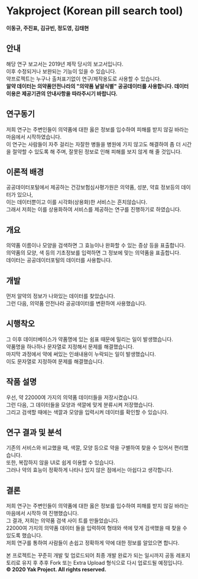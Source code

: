 # Yakproject (Korean pill search tool)
**이동규, 주진표, 김규빈, 정도영, 김태현**

## 안내
해당 연구 보고서는 2019년 제작 당시의 보고서입니다.<br>이후 수정되거나 보완되는 기능이 있을 수 있습니다.<br>
약프로젝트는 누구나 출처표기없이 연구/제작용도로 사용할 수 있습니다.<br>
**알약 데이터는 의약품안전나라의 "의약품 낱알식별" 공공데이터를 사용합니다. 데이터 이용은 제공기관의 안내사항을 따라주시기 바랍니다.**

## 연구동기
저희 연구는 주변인들이 의약품에 대한 옳은 정보를 입수하여 피해를 받지 않길 바라는 마음에서 시작하였습니다.<br>
이 연구는 사람들이 자주 걸리는 자잘한 병들을
병원에 가지 않고도 해결하여 좀 더 시간을 절약할 수
있도록 해 주며, 잘못된 정보로 인해 피해를 보지 않게
해 줄 것입니다.

## 이론적 배경
공공데이터포털에서 제공하는 건강보험심사평가원은 의약품, 성분, 약효 정보등의 데이터가 있으나,<br>
이는 데이터뿐이고 이를 시각화(상용화)한 서비스는 흔치않습니다.<br>
그래서 저희는 이를 상용화하여 서비스를 제공하는 연구를 진행하기로 하였습니다.

## 개요
의약품 이름이나 모양을 검색하면 그 효능이나 완화할 수 있는 증상 등을 표출합니다.<br>
의약품의 모양, 색 등의 기초정보를 입력하면 그 정보에 맞는 의약품을 표출합니다.<br>
데이터는 공공데이터포털의 데이터를 사용합니다.

## 개발
먼저 알약의 정보가 나와있는 데이터를 찾았습니다.<br>
그런 다음, 의약품 안전나라 공공데이터를 변환하여 사용했습니다.

## 시행착오
그 이후 데이터베이스가 약품명에 있는 쉼표 때문에 밀리는 일이 발생했습니다.<br>
약품명을 하나하나 문자열로 지정해서 문제를 해결했습니다.<br>
마지막 과정에서 약에 써있는 인쇄내용이 누락되는 일이 발생했습니다.<br>
이도 문자열로 지정하여 문제를 해결했습니다.

## 작품 설명
우선, 약 22000여 가지의 의약품 데이터들을 저장시켰습니다.<br>
그런 다음, 그 데이터들을 모양과 색깔에 맞게 분류시켜 저장했습니다.<br>
그리고 검색할 때에는 색깔과 모양을 입력시켜 데이터를 확인할 수 있습니다.

## 연구 결과 및 분석
기존의 서비스와 비교했을 때, 색깔, 모양 등으로 약을 구별하여 찾을 수 있어서 편리했습니다.<br>
또한, 복잡하지 않을 UI로 쉽게 이용할 수 있습니다.<br>
그러나 약의 효능이 정확하게 나타나 있지 않은 점에서는 아쉽다고 생각합니다.

## 결론
저희 연구는 주변인들이 의약품에 대한 옳은 정보를
입수하여 피해를 받지 않길 바라는 마음에서 시작하
여 진행했습니다.<br>그 결과, 저희는 의약품 검색 사이
트를 만들었습니다.<br>22000여 가지의 의약품 데이터
들을 입력하여 형태와 색에 맞게 검색했을 때 찾을
수 있도록 했습니다.<br>
저희 연구를 통하여 사람들이 손쉽고 정확하게 약에
대한 정보를 알았으면 합니다.

본 프로젝트는 꾸준히 개발 및 업로드되어 최종 개발 완료가 되는 일시까지 공동 레포지토리로 유지 후 추후 Fork 또는 Extra Upload 형식으로 다시 업로드될 예정입니다.   
**&copy; 2020 Yak Project. All rights reserved.**
